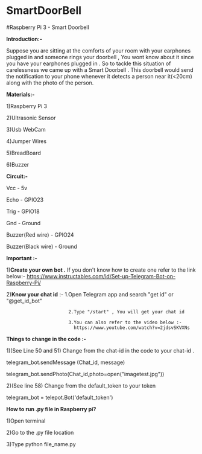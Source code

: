 # SmartDoorBell
#Raspberry Pi 3 - Smart Doorbell

**Introduction:-**


Suppose you are sitting at the comforts of your room with your earphones plugged in and someone rings your doorbell , You wont know about it since you have your earphones plugged in . So to tackle this situation of carelessness we came up with a Smart Doorbell . This doorbell would send the notification to your phone whenever it detects a person near it(<20cm) along with the photo of the person. 

**Materials:-**


1)Raspberry Pi 3

2)Ultrasonic Sensor

3)Usb WebCam

4)Jumper Wires

5)BreadBoard

6)Buzzer


**Circuit:-**


Vcc - 5v

Echo - GPIO23

Trig - GPIO18

Gnd - Ground

Buzzer(Red wire) - GPIO24

Buzzer(Black wire) - Ground

**Important :-**


1)**Create your own bot .** If you don't know how to create one refer to the link below:-
  https://www.instructables.com/id/Set-up-Telegram-Bot-on-Raspberry-Pi/
  
2)**Know your chat id** :- 1.Open Telegram app and search "get id" or  "@get_id_bot"

                           2.Type "/start" , You will get your chat id
                       
                           3.You can also refer to the video below :-
                             https://www.youtube.com/watch?v=2jdsvSKVXNs


**Things to change in the code :-**


1)(See Line 50 and 51) Change from the chat-id in the code to your chat-id . 
  
  telegram_bot.sendMessage (Chat_id, message)
  
  telegram_bot.sendPhoto(Chat_id,photo=open("imagetest.jpg"))
  
2)(See line 58) Change from the default_token to your token 
  
  telegram_bot = telepot.Bot('default_token')


**How to run .py file in Raspberry pi?**


1)Open terminal

2)Go to the .py file location

3)Type python file_name.py
